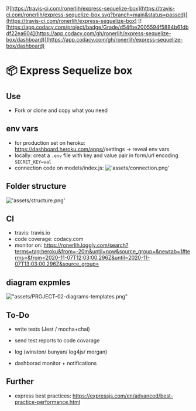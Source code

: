 [![https://travis-ci.com/ronerlih/express-sequelize-box](https://travis-ci.com/ronerlih/express-sequelize-box.svg?branch=main&status=passed)](https://travis-ci.com/ronerlih/express-sequelize-box) [![https://app.codacy.com/project/badge/Grade/d54fbe2005594f5884b61dbdf22ea604](https://app.codacy.com/gh/ronerlih/express-sequelize-box/dashboard)](https://app.codacy.com/gh/ronerlih/express-sequelize-box/dashboard)

# 📦 Express Sequelize box

## Use

-   Fork or clone and copy what you need

## env vars

-   for production set on heroku: https://dashboard.heroku.com/apps/<app-name>/settings -> reveal env vars
-   locally: creat a `.env` file with key and value pair in form/url encoding `SECRET_KEY=val`
-   connection code on models/index.js: !['assets/connection.png'](assets/connection.png)

## Folder structure

!['assets/structure.png'](assets/structure.png)

## CI

-   travis: travis.io
-   code coverage: codacy.com
-   monitor on: https://ronerlih.loggly.com/search?terms=tag:heroku&from=-20m&until=now&source_group=&newtab=1#terms=&from=2020-11-07T12:03:00.296Z&until=2020-11-07T13:03:00.296Z&source_group=

## diagram expmles

!["assets/PROJECT-02-diagrams-templates.png"](assets/PROJECT-02-diagrams-templates.png)

## To-Do

-   write tests (Jest / mocha+chai)
-   send test reports to code covarage

-   log (winston/ bunyan/ log4js/ morgan)
-   dashborad monitor + notifications

## Further

-   express best practices: https://expressjs.com/en/advanced/best-practice-performance.html

